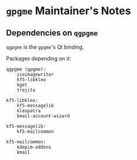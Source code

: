 # `gpgme` Maintainer's Notes

## Dependencies on `qgpgme`

`qgpgme` is the `gpgme`'s Qt binding.

Packages depending on it:
```
qgpgme (gpgme):
    isoimagewriter
    kf5-libkleo
    kget
    trojita

kf5-libkleo:
    kf5-messagelib
    kleopatra
    kmail-account-wizard

kf5-messagelib:
    kf5-mailcommon

kf5-mailcommon:
    kdepim-addons
    kmail
```
